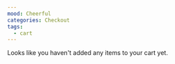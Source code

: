 ```yaml
---
mood: Cheerful
categories: Checkout
tags:
  - cart
---
```

Looks like you haven't added any items to your cart yet.